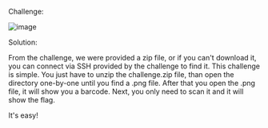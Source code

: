 Challenge:

![image](https://github.com/user-attachments/assets/480d7469-f0de-40e8-bc20-f44739770570)


Solution:

From the challenge, we were provided a zip file, or if you can't download it, you can connect via SSH provided by the challenge to find it.
This challenge is simple. You just have to unzip the challenge.zip file, than open the directory one-by-one until you find a .png file. After that you open the .png file, it will show you a barcode. Next, you only need to scan it and it will show the flag.

It's easy!
